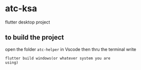 # atc-ksa
 flutter desktop project

## to build the project 
open the folder <code>atc-helper</code> in Vscode 
then thru the terminal 
write 

<code>flutter build windows(or whatever system you are using)</code>
